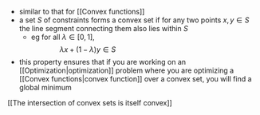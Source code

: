 - similar to that for [[Convex functions]]
- a set $S$ of constraints forms a convex set if for any two points $x, y \in S$ the line segment connecting them also lies within $S$
    - eg for all $\lambda \in [0,1]$,
        $$
        \lambda x + (1 - \lambda)y \in S \hspace{15em}
        $$
- this property ensures that if you are working on an [[Optimization|optimization]] problem where you are optimizing a [[Convex functions|convex function]] over a convex set, you will find a global minimum

[[The intersection of convex sets is itself convex]]
